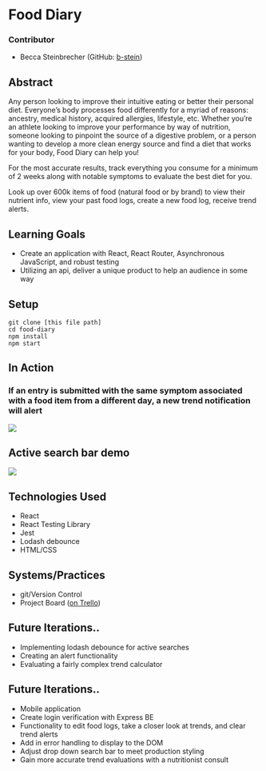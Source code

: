 # Food Diary
### Contributor
- Becca Steinbrecher (GitHub: [b-stein](https://github.com/b-stein))

## Abstract
Any person looking to improve their intuitive eating or better their personal diet. Everyone’s body processes food differently for a myriad of reasons: ancestry, medical history, acquired allergies, lifestyle, etc. Whether you’re an athlete looking to improve your performance by way of nutrition, someone looking to pinpoint the source of a digestive problem, or a person wanting to develop a more clean energy source and find a diet that works for your body, Food Diary can help you!

For the most accurate results, track everything you consume for a minimum of 2 weeks along with notable symptoms to evaluate the best diet for you.

Look up over 600k items of food (natural food or by brand) to view their nutrient info, view your past food logs, create a new food log, receive trend alerts.

## Learning Goals
- Create an application with React, React Router, Asynchronous JavaScript, and robust testing
- Utilizing an api, deliver a unique product to help an audience in some way

## Setup
```
git clone [this file path]
cd food-diary
npm install 
npm start
```

## In Action
### If an entry is submitted with the same symptom associated with a food item from a different day, a new trend notification will alert
![](https://media.giphy.com/media/eH3zbMsbXvzchEme8S/giphy.gif)

## Active search bar demo
![](https://media.giphy.com/media/SsgKRQiKtlQQpVjrao/giphy.gif)

## Technologies Used
- React
- React Testing Library
- Jest
- Lodash debounce
- HTML/CSS

## Systems/Practices
- git/Version Control
- Project Board ([on Trello](https://trello.com/b/jd7eWRDL/fooddiary))

## Future Iterations..
- Implementing lodash debounce for active searches
- Creating an alert functionality
- Evaluating a fairly complex trend calculator

## Future Iterations..
- Mobile application
- Create login verification with Express BE
- Functionality to edit food logs, take a closer look at trends, and clear trend alerts
- Add in error handling to display to the DOM
- Adjust drop down search bar to meet production styling
- Gain more accurate trend evaluations with a nutritionist consult

